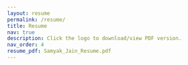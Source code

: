 ```yaml
---
layout: resume
permalink: /resume/
title: Resume
nav: true
description: Click the logo to download/view PDF version.
nav_order: 4
resume_pdf: Samyak_Jain_Resume.pdf
---
```

